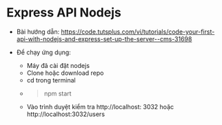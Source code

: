 # Express API Nodejs

- Bài hướng dẫn: https://code.tutsplus.com/vi/tutorials/code-your-first-api-with-nodejs-and-express-set-up-the-server--cms-31698

- Để chạy ứng dụng:

    - Máy đã cài đặt nodejs
    - Clone hoặc download repo
    - cd trong terminal
    - >npm start
    - Vào trình duyệt kiểm tra http://localhost: 3032 hoặc http://localhost:3032/users